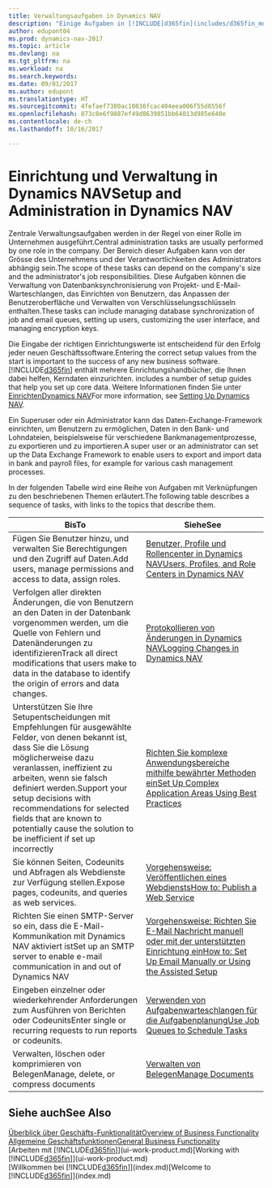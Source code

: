 ```yaml
---
title: Verwaltungsaufgaben in Dynamics NAV
description: "Einige Aufgaben in [!INCLUDE[d365fin](includes/d365fin_md.md)] benötigen zentrale Administration und Einrichtung. Erfahren, welche das sind und was zu tun ist."
author: edupont04
ms.prod: dynamics-nav-2017
ms.topic: article
ms.devlang: na
ms.tgt_pltfrm: na
ms.workload: na
ms.search.keywords: 
ms.date: 09/01/2017
ms.author: edupont
ms.translationtype: HT
ms.sourcegitcommit: 4fefaef7380ac10836fcac404eea006f55d8556f
ms.openlocfilehash: 873c8e6f9887ef49d8639851bb64013d985e640e
ms.contentlocale: de-ch
ms.lasthandoff: 10/16/2017

---
```

# <a name="setup-and-administration-in-dynamics-nav"></a><span data-ttu-id="c9f55-104">Einrichtung und Verwaltung in Dynamics NAV</span><span class="sxs-lookup"><span data-stu-id="c9f55-104">Setup and Administration in Dynamics NAV</span></span>
<span data-ttu-id="c9f55-105">Zentrale Verwaltungsaufgaben werden in der Regel von einer Rolle im Unternehmen ausgeführt.</span><span class="sxs-lookup"><span data-stu-id="c9f55-105">Central administration tasks are usually performed by one role in the company.</span></span> <span data-ttu-id="c9f55-106">Der Bereich dieser Aufgaben kann von der Grösse des Unternehmens und der Verantwortlichkeiten des Administrators abhängig sein.</span><span class="sxs-lookup"><span data-stu-id="c9f55-106">The scope of these tasks can depend on the company's size and the administrator's job responsibilities.</span></span> <span data-ttu-id="c9f55-107">Diese Aufgaben können die Verwaltung von Datenbanksynchronisierung von Projekt- und E-Mail-Warteschlangen, das Einrichten von Benutzern, das Anpassen der Benutzeroberfläche und Verwalten von Verschlüsselungsschlüsseln enthalten.</span><span class="sxs-lookup"><span data-stu-id="c9f55-107">These tasks can include managing database synchronization of job and email queues, setting up users, customizing the user interface, and managing encryption keys.</span></span>  

<span data-ttu-id="c9f55-108">Die Eingabe der richtigen Einrichtungswerte ist entscheidend für den Erfolg jeder neuen Geschäftssoftware.</span><span class="sxs-lookup"><span data-stu-id="c9f55-108">Entering the correct setup values from the start is important to the success of any new business software.</span></span> [!INCLUDE[d365fin](includes/d365fin_md.md)]<span data-ttu-id="c9f55-109"> enthält mehrere Einrichtungshandbücher, die Ihnen dabei helfen, Kerndaten einzurichten.</span><span class="sxs-lookup"><span data-stu-id="c9f55-109"> includes a number of setup guides that help you set up core data.</span></span> <span data-ttu-id="c9f55-110">Weitere Informationen finden Sie unter [EinrichtenDynamics NAV](setup.md)</span><span class="sxs-lookup"><span data-stu-id="c9f55-110">For more information, see [Setting Up Dynamics NAV](setup.md).</span></span>

<!--Whether you use [!INCLUDE[rim](../../includes/rim_md.md)] to implement setup values or you manually enter them in the new company, you can support your setup decisions with some general recommendations for selected setup fields that are known to potentially cause the solution to be inefficient if defined incorrectly.-->  

<span data-ttu-id="c9f55-111">Ein Superuser oder ein Administrator kann das Daten-Exchange-Framework einrichten, um Benutzern zu ermöglichen, Daten in den Bank- und Lohndateien, beispielsweise für verschiedene Bankmanagementprozesse, zu exportieren und zu importieren.</span><span class="sxs-lookup"><span data-stu-id="c9f55-111">A super user or an administrator can set up the Data Exchange Framework to enable users to export and import data in bank and payroll files, for example for various cash management processes.</span></span>  

<span data-ttu-id="c9f55-112">In der folgenden Tabelle wird eine Reihe von Aufgaben mit Verknüpfungen zu den beschriebenen Themen erläutert.</span><span class="sxs-lookup"><span data-stu-id="c9f55-112">The following table describes a sequence of tasks, with links to the topics that describe them.</span></span>   

|<span data-ttu-id="c9f55-113">**Bis**</span><span class="sxs-lookup"><span data-stu-id="c9f55-113">**To**</span></span>|<span data-ttu-id="c9f55-114">**Siehe**</span><span class="sxs-lookup"><span data-stu-id="c9f55-114">**See**</span></span>|  
|------------|-------------|  
|<span data-ttu-id="c9f55-115">Fügen Sie Benutzer hinzu, und verwalten Sie Berechtigungen und den Zugriff auf Daten.</span><span class="sxs-lookup"><span data-stu-id="c9f55-115">Add users, manage permissions and access to data, assign roles.</span></span>|[<span data-ttu-id="c9f55-116">Benutzer, Profile und Rollencenter in Dynamics NAV</span><span class="sxs-lookup"><span data-stu-id="c9f55-116">Users, Profiles, and Role Centers in Dynamics NAV</span></span>](admin-users-profiles-roles.md)|  
|<span data-ttu-id="c9f55-117">Verfolgen aller direkten Änderungen, die von Benutzern an den Daten in der Datenbank vorgenommen werden, um die Quelle von Fehlern und Datenänderungen zu identifizieren</span><span class="sxs-lookup"><span data-stu-id="c9f55-117">Track all direct modifications that users make to data in the database to identify the origin of errors and data changes.</span></span>|[<span data-ttu-id="c9f55-118">Protokollieren von Änderungen in Dynamics NAV</span><span class="sxs-lookup"><span data-stu-id="c9f55-118">Logging Changes in Dynamics NAV</span></span>](across-log-changes.md)|  
|<span data-ttu-id="c9f55-119">Unterstützen Sie Ihre Setupentscheidungen mit Empfehlungen für ausgewählte Felder, von denen bekannt ist, dass Sie die Lösung möglicherweise dazu veranlassen, ineffizient zu arbeiten, wenn sie falsch definiert werden.</span><span class="sxs-lookup"><span data-stu-id="c9f55-119">Support your setup decisions with recommendations for selected fields that are known to potentially cause the solution to be inefficient if set up incorrectly</span></span>|[<span data-ttu-id="c9f55-120">Richten Sie komplexe Anwendungsbereiche mithilfe bewährter Methoden ein</span><span class="sxs-lookup"><span data-stu-id="c9f55-120">Set Up Complex Application Areas Using Best Practices</span></span>](set-up-complex-application-areas-using-best-practices.md)|  
|<span data-ttu-id="c9f55-121">Sie können Seiten, Codeunits und Abfragen als Webdienste zur Verfügung stellen.</span><span class="sxs-lookup"><span data-stu-id="c9f55-121">Expose pages, codeunits, and queries as web services.</span></span>|[<span data-ttu-id="c9f55-122">Vorgehensweise: Veröffentlichen eines Webdiensts</span><span class="sxs-lookup"><span data-stu-id="c9f55-122">How to: Publish a Web Service</span></span>](across-how-publish-web-service.md)|  
|<span data-ttu-id="c9f55-123">Richten Sie einen SMTP-Server so ein, dass die E-Mail-Kommunikation mit Dynamics NAV aktiviert ist</span><span class="sxs-lookup"><span data-stu-id="c9f55-123">Set up an SMTP server to enable e-mail communication in and out of Dynamics NAV</span></span>| [<span data-ttu-id="c9f55-124">Vorgehensweise: Richten Sie E-Mail Nachricht manuell oder mit der unterstützten Einrichtung ein</span><span class="sxs-lookup"><span data-stu-id="c9f55-124">How to: Set Up Email Manually or Using the Assisted Setup</span></span>](madeira-how-setup-email.md)|  
|<span data-ttu-id="c9f55-125">Eingeben einzelner oder wiederkehrender Anforderungen zum Ausführen von Berichten oder Codeunits</span><span class="sxs-lookup"><span data-stu-id="c9f55-125">Enter single or recurring requests to run reports or codeunits.</span></span>|[<span data-ttu-id="c9f55-126">Verwenden von Aufgabenwarteschlangen für die Aufgabenplanung</span><span class="sxs-lookup"><span data-stu-id="c9f55-126">Use Job Queues to Schedule Tasks</span></span>](admin-job-queues-schedule-tasks.md)|  
|<span data-ttu-id="c9f55-127">Verwalten, löschen oder komprimieren von Belegen</span><span class="sxs-lookup"><span data-stu-id="c9f55-127">Manage, delete, or compress documents</span></span>|[<span data-ttu-id="c9f55-128">Verwalten von Belegen</span><span class="sxs-lookup"><span data-stu-id="c9f55-128">Manage Documents</span></span>](admin-manage-documents.md)|  

## <a name="see-also"></a><span data-ttu-id="c9f55-129">Siehe auch</span><span class="sxs-lookup"><span data-stu-id="c9f55-129">See Also</span></span>
[<span data-ttu-id="c9f55-130">Überblick über Geschäfts-Funktionalität</span><span class="sxs-lookup"><span data-stu-id="c9f55-130">Overview of Business Functionality</span></span>](madeira-business-functionality.md)  
[<span data-ttu-id="c9f55-131">Allgemeine Geschäftsfunktionen</span><span class="sxs-lookup"><span data-stu-id="c9f55-131">General Business Functionality</span></span>](ui-across-business-areas.md)  
<span data-ttu-id="c9f55-132">[Arbeiten mit [!INCLUDE[d365fin](includes/d365fin_md.md)]](ui-work-product.md)</span><span class="sxs-lookup"><span data-stu-id="c9f55-132">[Working with [!INCLUDE[d365fin](includes/d365fin_md.md)]](ui-work-product.md)</span></span>  
<span data-ttu-id="c9f55-133">[Willkommen bei [!INCLUDE[d365fin](includes/d365fin_md.md)]](index.md)</span><span class="sxs-lookup"><span data-stu-id="c9f55-133">[Welcome to [!INCLUDE[d365fin](includes/d365fin_md.md)]](index.md)</span></span>  

